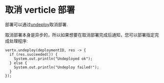 # 取消 verticle 部署
部署可以通过[undeploy](http://vertx.io/docs/apidocs/io/vertx/core/Vertx.html#undeploy-java.lang.String-)取消部署.

取消部署本身是异步的，所以如果想要在取消部署完成后通知，您可以部署指定完成处理程序:

```
vertx.undeploy(deploymentID, res -> {
  if (res.succeeded()) {
    System.out.println("Undeployed ok");
  } else {
    System.out.println("Undeploy failed!");
  }
});
```

